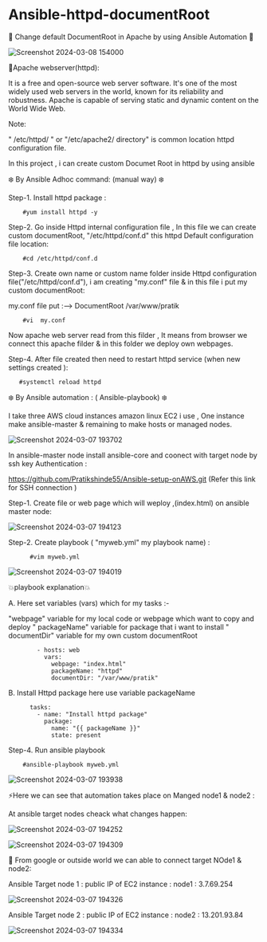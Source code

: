 # Ansible-httpd-documentRoot

🌟 Change default DocumentRoot in Apache by using Ansible Automation 🌟

![Screenshot 2024-03-08 154000](https://github.com/Pratikshinde55/Ansible-httpd-documentRoot/assets/145910708/ba936d35-a6b9-41fd-89e5-b99b25c5b8f7)



💫Apache webserver(httpd):

It is a free and open-source web server software. It's one of the most widely used web servers in the world, known for its reliability and robustness.
Apache is capable of serving static and dynamic content on the World Wide Web.

Note: 

" /etc/httpd/ " or  "/etc/apache2/ directory" is common location httpd configuration file.


In this project , i can create custom Documet Root in httpd by using ansible 

❄️ By Ansible Adhoc command: (manual way) ❄️

Step-1. Install httpd package :

        #yum install httpd -y

Step-2.  Go inside Httpd internal configuration file , In this file we can create custom documentRoot, "/etc/httpd/conf.d" this httpd Default configuration file location:


        #cd /etc/httpd/conf.d

Step-3. Create own name or custom name folder inside Httpd configuration file("/etc/httpd/conf.d"), i am creating "my.conf" file & in this file i put my custom documentRoot:

   my.conf file put :-->  DocumentRoot  /var/www/pratik


        #vi  my.conf

Now apache web server read from this filder , It means from browser we connect this apache filder & in this folder we deploy own webpages.

Step-4. After file created then need to restart httpd service (when new settings created ):


       #systemctl reload httpd



❄️ By Ansible automation : ( Ansible-playbook) ❄️

I take three AWS cloud instances amazon linux EC2 i use , One instance make ansible-master & remaining to make hosts or managed nodes.


![Screenshot 2024-03-07 193702](https://github.com/Pratikshinde55/Ansible-httpd-documentRoot/assets/145910708/eff832e0-d874-4ad5-8013-4a27da87aed4)

In ansible-master node install ansible-core and coonect with target node by ssh key Authentication :

https://github.com/Pratikshinde55/Ansible-setup-onAWS.git (Refer this link for SSH connection )


Step-1. Create file or web page which will weploy ,(index.html) on ansible master node:


 ![Screenshot 2024-03-07 194123](https://github.com/Pratikshinde55/Ansible-httpd-documentRoot/assets/145910708/53254826-2125-4971-ba8e-f3d1a952c6ca)


Step-2. Create playbook ( "myweb.yml" my playbook name) :


          #vim myweb.yml


![Screenshot 2024-03-07 194019](https://github.com/Pratikshinde55/Ansible-httpd-documentRoot/assets/145910708/232536a4-f6dd-4919-a208-b6dc840f24c0)


💥playbook explanation💥

A. Here set variables (vars) which for my tasks :-

"webpage" variable for my local code or webpage which want to copy and deploy
" packageName" variable for package that i want to install
" documentDir" variable for my own custom documentRoot


            - hosts: web
              vars: 
                webpage: "index.html"
                packageName: "httpd"
                documentDir: "/var/www/pratik"


 B. Install Httpd package here use variable packageName


          tasks:
            - name: "Install httpd package"
              package:
                name: "{{ packageName }}"  
                state: present

   

Step-4. Run ansible playbook 


        #ansible-playbook myweb.yml


![Screenshot 2024-03-07 193938](https://github.com/Pratikshinde55/Ansible-httpd-documentRoot/assets/145910708/0469443f-6110-4918-9f5e-ab404410d3a3)


⚡Here we can see that automation takes place on Manged node1 & node2 :

At ansible target nodes cheack what changes happen:

![Screenshot 2024-03-07 194252](https://github.com/Pratikshinde55/Ansible-httpd-documentRoot/assets/145910708/64df6891-ed15-4ac4-a3d2-b59e2c7b2023)


![Screenshot 2024-03-07 194309](https://github.com/Pratikshinde55/Ansible-httpd-documentRoot/assets/145910708/bd7ecaeb-cae0-4451-b880-3525d5a60f25)


🌟 From google or outside world we can able to connect target NOde1 & node2:


Ansible Target node 1 : public IP of EC2 instance : node1 : 3.7.69.254

![Screenshot 2024-03-07 194326](https://github.com/Pratikshinde55/Ansible-httpd-documentRoot/assets/145910708/dd65746a-2ca4-4f91-b27c-33fe6eadf01a)


Ansible Target node 2 : public IP of EC2 instance : node2 : 13.201.93.84 

![Screenshot 2024-03-07 194334](https://github.com/Pratikshinde55/Ansible-httpd-documentRoot/assets/145910708/aea89e62-5bf1-4f8e-9bf6-5f413931c0ca)























   
